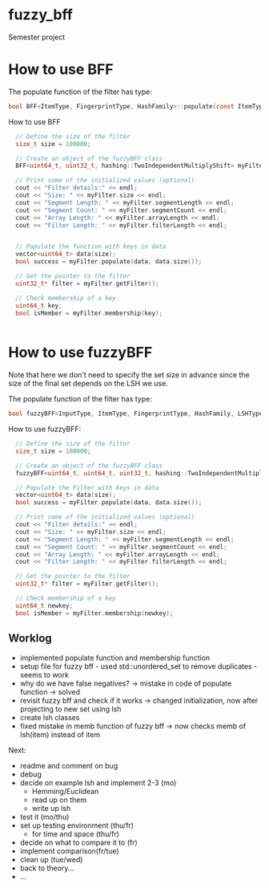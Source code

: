 # fuzzy_bff
Semester project


# How to use BFF

The populate function of the filter has type: 
```c 
bool BFF<ItemType, FingerprintType, HashFamily>::populate(const ItemType* data, size_t length)
```

How to use BFF

```cpp
  // Define the size of the filter
  size_t size = 100000;

  // Create an object of the fuzzyBFF class
  BFF<uint64_t, uint32_t, hashing::TwoIndependentMultiplyShift> myFilter(size);

  // Print some of the initialized values (optional)
  cout << "Filter details:" << endl;
  cout << "Size: " << myFilter.size << endl;
  cout << "Segment Length: " << myFilter.segmentLength << endl;
  cout << "Segment Count: " << myFilter.segmentCount << endl;
  cout << "Array Length: " << myFilter.arrayLength << endl;
  cout << "Filter Length: " << myFilter.filterLength << endl;


  // Populate the function with keys in data
  vector<uint64_t> data(size);
  bool success = myFilter.populate(data, data.size());

  // Get the pointer to the filter
  uint32_t* filter = myFilter.getFilter();

  // Check membership of a key
  uint64_t key;
  bool isMember = myFilter.membership(key);
      
```
# How to use fuzzyBFF
Note that here we don't need to specify the set size in advance since the size of the final set depends on the LSH we use.

The populate function of the filter has type: 
```c 
bool fuzzyBFF<InputType, ItemType, FingerprintType, HashFamily, LSHType>::populate(const InputType* data, size_t length)
```

How to use fuzzyBFF:

```cpp
  // Define the size of the filter
  size_t size = 100000;

  // Create an object of the fuzzyBFF class
  fuzzyBFF<uint64_t, uint64_t, uint32_t, hashing::TwoIndependentMultiplyShift, ExampleLSH> myFilter;

  // Populate the Filter with keys in data
  vector<uint64_t> data(size);
  bool success = myFilter.populate(data, data.size());

  // Print some of the initialized values (optional)
  cout << "Filter details:" << endl;
  cout << "Size: " << myFilter.size << endl;
  cout << "Segment Length: " << myFilter.segmentLength << endl;
  cout << "Segment Count: " << myFilter.segmentCount << endl;
  cout << "Array Length: " << myFilter.arrayLength << endl;
  cout << "Filter Length: " << myFilter.filterLength << endl;

  // Get the pointer to the filter
  uint32_t* filter = myFilter.getFilter();

  // Check membership of a key
  uint64_t newkey;
  bool isMember = myFilter.membership(newkey);
```

## Worklog
- implemented populate function and membership function
- setup file for fuzzy bff - used std::unordered_set to remove duplicates - seems to work
- why do we have false negatives? -> mistake in code of populate function -> solved
- revisit fuzzy bff and check if it works -> changed initialization, now after projecting to new set using lsh
- create lsh classes
- fixed mistake in memb function of fuzzy bff -> now checks memb of lsh(item) instead of item

Next:
- readme and comment on bug
- debug
- decide on example lsh and implement 2-3 (mo)
  - Hemming/Euclidean
  - read up on them 
  - write up lsh
- test it (mo/thu)
- set up testing environment (thu/fr)
  - for time and space (thu/fr)
- decide on what to compare it to (fr)
- implement comparison(fr/tue)
- clean up (tue/wed)
- back to theory...
- ...
